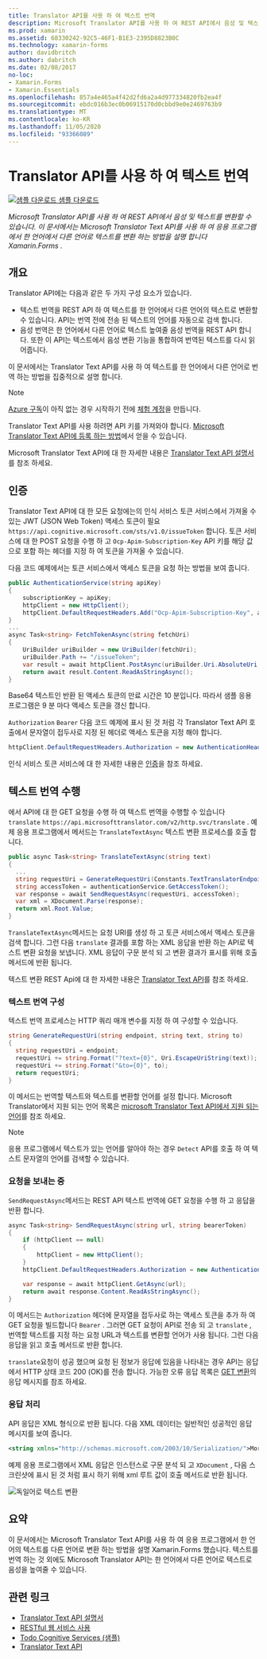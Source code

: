 ```yaml
---
title: Translator API를 사용 하 여 텍스트 번역
description: Microsoft Translator API를 사용 하 여 REST API에서 음성 및 텍스트를 변환할 수 있습니다. 이 문서에서는 Microsoft Translator Text API를 사용 하 여 응용 프로그램에서 한 언어에서 다른 언어로 텍스트를 변환 하는 방법을 설명 합니다 Xamarin.Forms .
ms.prod: xamarin
ms.assetid: 68330242-92C5-46F1-B1E3-2395D8823B0C
ms.technology: xamarin-forms
author: davidbritch
ms.author: dabritch
ms.date: 02/08/2017
no-loc:
- Xamarin.Forms
- Xamarin.Essentials
ms.openlocfilehash: 857a4e465a4f42d2fd6a2a4d977334820fb2ea4f
ms.sourcegitcommit: ebdc016b3ec0b06915170d0cbbd9e0e2469763b9
ms.translationtype: MT
ms.contentlocale: ko-KR
ms.lasthandoff: 11/05/2020
ms.locfileid: "93366089"
---
```

# <a name="text-translation-using-the-translator-api"></a>Translator API를 사용 하 여 텍스트 번역

[![샘플 다운로드](~/media/shared/download.png) 샘플 다운로드](/samples/xamarin/xamarin-forms-samples/webservices-todocognitiveservices)

_Microsoft Translator API를 사용 하 여 REST API에서 음성 및 텍스트를 변환할 수 있습니다. 이 문서에서는 Microsoft Translator Text API를 사용 하 여 응용 프로그램에서 한 언어에서 다른 언어로 텍스트를 변환 하는 방법을 설명 합니다 Xamarin.Forms ._

## <a name="overview"></a>개요

Translator API에는 다음과 같은 두 가지 구성 요소가 있습니다.

- 텍스트 번역을 REST API 하 여 텍스트를 한 언어에서 다른 언어의 텍스트로 변환할 수 있습니다. API는 번역 전에 전송 된 텍스트의 언어를 자동으로 검색 합니다.
- 음성 번역은 한 언어에서 다른 언어로 텍스트 높여줄 음성 번역을 REST API 합니다. 또한 이 API는 텍스트에서 음성 변환 기능을 통합하여 번역된 텍스트를 다시 읽어줍니다.

이 문서에서는 Translator Text API를 사용 하 여 텍스트를 한 언어에서 다른 언어로 번역 하는 방법을 집중적으로 설명 합니다.

> [!NOTE]
> [Azure 구독](/azure/guides/developer/azure-developer-guide#understanding-accounts-subscriptions-and-billing)이 아직 없는 경우 시작하기 전에 [체험 계정](https://aka.ms/azfree-docs-mobileapps)을 만듭니다.

Translator Text API를 사용 하려면 API 키를 가져와야 합니다. [Microsoft Translator Text API에 등록 하는 방법](/azure/cognitive-services/translator/translator-text-how-to-signup/)에서 얻을 수 있습니다.

Microsoft Translator Text API에 대 한 자세한 내용은 [Translator Text API 설명서](/azure/cognitive-services/translator/)를 참조 하세요.

## <a name="authentication"></a>인증

Translator Text API에 대 한 모든 요청에는의 인식 서비스 토큰 서비스에서 가져올 수 있는 JWT (JSON Web Token) 액세스 토큰이 필요 `https://api.cognitive.microsoft.com/sts/v1.0/issueToken` 합니다. 토큰 서비스에 대 한 POST 요청을 수행 하 고 `Ocp-Apim-Subscription-Key` API 키를 해당 값으로 포함 하는 헤더를 지정 하 여 토큰을 가져올 수 있습니다.

다음 코드 예제에서는 토큰 서비스에서 액세스 토큰을 요청 하는 방법을 보여 줍니다.

```csharp
public AuthenticationService(string apiKey)
{
    subscriptionKey = apiKey;
    httpClient = new HttpClient();
    httpClient.DefaultRequestHeaders.Add("Ocp-Apim-Subscription-Key", apiKey);
}
...
async Task<string> FetchTokenAsync(string fetchUri)
{
    UriBuilder uriBuilder = new UriBuilder(fetchUri);
    uriBuilder.Path += "/issueToken";
    var result = await httpClient.PostAsync(uriBuilder.Uri.AbsoluteUri, null);
    return await result.Content.ReadAsStringAsync();
}
```

Base64 텍스트인 반환 된 액세스 토큰의 만료 시간은 10 분입니다. 따라서 샘플 응용 프로그램은 9 분 마다 액세스 토큰을 갱신 합니다.

`Authorization` `Bearer` 다음 코드 예제에 표시 된 것 처럼 각 Translator Text API 호출에서 문자열이 접두사로 지정 된 헤더로 액세스 토큰을 지정 해야 합니다.

```csharp
httpClient.DefaultRequestHeaders.Authorization = new AuthenticationHeaderValue("Bearer", bearerToken);
```

인식 서비스 토큰 서비스에 대 한 자세한 내용은 [인증](/azure/cognitive-services/translator/reference/v3-0-reference#authentication)을 참조 하세요.

## <a name="performing-text-translation"></a>텍스트 번역 수행

에서 API에 대 한 GET 요청을 수행 하 여 텍스트 번역을 수행할 수 있습니다 `translate` `https://api.microsofttranslator.com/v2/http.svc/translate` . 예제 응용 프로그램에서 메서드는 `TranslateTextAsync` 텍스트 변환 프로세스를 호출 합니다.

```csharp
public async Task<string> TranslateTextAsync(string text)
{
  ...
  string requestUri = GenerateRequestUri(Constants.TextTranslatorEndpoint, text, "en", "de");
  string accessToken = authenticationService.GetAccessToken();
  var response = await SendRequestAsync(requestUri, accessToken);
  var xml = XDocument.Parse(response);
  return xml.Root.Value;
}
```

`TranslateTextAsync`메서드는 요청 URI를 생성 하 고 토큰 서비스에서 액세스 토큰을 검색 합니다. 그런 다음 `translate` 결과를 포함 하는 XML 응답을 반환 하는 API로 텍스트 변환 요청을 보냅니다. XML 응답이 구문 분석 되 고 변환 결과가 표시를 위해 호출 메서드에 반환 됩니다.

텍스트 변환 REST Api에 대 한 자세한 내용은 [Translator Text API](/azure/cognitive-services/translator/reference/v3-0-reference)를 참조 하세요.

### <a name="configuring-text-translation"></a>텍스트 번역 구성

텍스트 번역 프로세스는 HTTP 쿼리 매개 변수를 지정 하 여 구성할 수 있습니다.

```csharp
string GenerateRequestUri(string endpoint, string text, string to)
{
  string requestUri = endpoint;
  requestUri += string.Format("?text={0}", Uri.EscapeUriString(text));
  requestUri += string.Format("&to={0}", to);
  return requestUri;
}
```

이 메서드는 번역할 텍스트와 텍스트를 변환할 언어를 설정 합니다. Microsoft Translator에서 지원 되는 언어 목록은 [microsoft Translator Text API에서 지원 되는 언어](/azure/cognitive-services/translator/languages/)를 참조 하세요.

> [!NOTE]
> 응용 프로그램에서 텍스트가 있는 언어를 알아야 하는 경우 `Detect` API를 호출 하 여 텍스트 문자열의 언어를 검색할 수 있습니다.

### <a name="sending-the-request"></a>요청을 보내는 중

`SendRequestAsync`메서드는 REST API 텍스트 번역에 GET 요청을 수행 하 고 응답을 반환 합니다.

```csharp
async Task<string> SendRequestAsync(string url, string bearerToken)
{
    if (httpClient == null)
    {
        httpClient = new HttpClient();
    }
    httpClient.DefaultRequestHeaders.Authorization = new AuthenticationHeaderValue("Bearer", bearerToken);

    var response = await httpClient.GetAsync(url);
    return await response.Content.ReadAsStringAsync();
}
```

이 메서드는 `Authorization` 헤더에 문자열을 접두사로 하는 액세스 토큰을 추가 하 여 GET 요청을 빌드합니다 `Bearer` . 그러면 GET 요청이 API로 전송 되 고 `translate` , 번역할 텍스트를 지정 하는 요청 URL과 텍스트를 변환할 언어가 사용 됩니다. 그런 다음 응답을 읽고 호출 메서드로 반환 합니다.

`translate`요청이 성공 했으며 요청 된 정보가 응답에 있음을 나타내는 경우 API는 응답에서 HTTP 상태 코드 200 (OK)를 전송 합니다. 가능한 오류 응답 목록은 [GET 변환](/azure/cognitive-services/translator/reference/v3-0-translate)의 응답 메시지를 참조 하세요.

### <a name="processing-the-response"></a>응답 처리

API 응답은 XML 형식으로 반환 됩니다. 다음 XML 데이터는 일반적인 성공적인 응답 메시지를 보여 줍니다.

```xml
<string xmlns="http://schemas.microsoft.com/2003/10/Serialization/">Morgen kaufen gehen ein</string>
```

예제 응용 프로그램에서 XML 응답은 인스턴스로 구문 분석 되 고 `XDocument` , 다음 스크린샷에 표시 된 것 처럼 표시 하기 위해 xml 루트 값이 호출 메서드로 반환 됩니다.

![독일어로 텍스트 변환](text-translation-images/text-translation.png)

## <a name="summary"></a>요약

이 문서에서는 Microsoft Translator Text API를 사용 하 여 응용 프로그램에서 한 언어의 텍스트를 다른 언어로 변환 하는 방법을 설명 Xamarin.Forms 했습니다. 텍스트를 번역 하는 것 외에도 Microsoft Translator API는 한 언어에서 다른 언어로 텍스트로 음성을 높여줄 수 있습니다.

## <a name="related-links"></a>관련 링크

- [Translator Text API 설명서](/azure/cognitive-services/translator/)
- [RESTful 웹 서비스 사용](~/xamarin-forms/data-cloud/web-services/rest.md)
- [Todo Cognitive Services (샘플)](/samples/xamarin/xamarin-forms-samples/webservices-todocognitiveservices)
- [Translator Text API](/azure/cognitive-services/translator/reference/v3-0-reference)